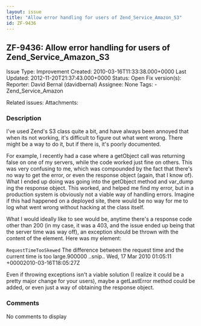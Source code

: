 ```yaml
---
layout: issue
title: "Allow error handling for users of Zend_Service_Amazon_S3"
id: ZF-9436
---
```


ZF-9436: Allow error handling for users of Zend\_Service\_Amazon\_S3
--------------------------------------------------------------------

 Issue Type: Improvement Created: 2010-03-16T11:33:38.000+0000 Last Updated: 2012-11-20T21:37:43.000+0000 Status: Open Fix version(s): 
 Reporter:  David Bernal (davidbernal)  Assignee:  None  Tags: - Zend\_Service\_Amazon
 
 Related issues: 
 Attachments: 
### Description

I've used Zend's S3 class quite a bit, and have always been annoyed that when its not working, it's difficult to figure out what went wrong. There might be a way to do it, but if there is, it's poorly documented.

For example, I recently had a case where a getObject call was returning false on one of my servers, while the code worked just fine on others. This was very confusing to me, which was compounded by the fact that there's no way to get the error, or even the response object (again, that I know of). What I ended up doing was going into the getObject method and var\_dump ing the response object. This worked, and helped me find my error, but in a production system is obviously not a viable way of handling errors. Imagine if this had happened on a deployed site, there would be no way for me to log what went wrong without hacking at the class itself.

What I would ideally like to see would be, anytime there's a response code other than 200 (in my case, it was a 403, and the issue ended up being that the server time was way off), an exception should be thrown with the content of the element. Here was my element:

`RequestTimeTooSkewed` The difference between the request time and the current time is too large.900000 ..snip.. Wed, 17 Mar 2010 01:05:11 +00002010-03-16T18:05:27Z

Even if throwing exceptions isn't a viable solution (I realize it could be a pretty major change for your users), maybe a getLastError method could be added, or even just a way of obtaining the response object.

 

 

### Comments

No comments to display